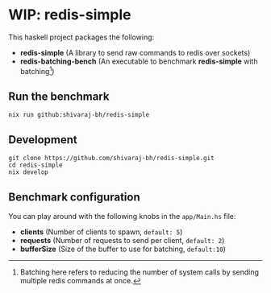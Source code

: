 # WIP: redis-simple
This haskell project packages the following:
- **redis-simple** (A library to send raw commands to redis over sockets)
- **redis-batching-bench** (An executable to benchmark **redis-simple** with batching[^batching])

[^batching]: Batching here refers to reducing the number of system calls by sending multiple redis commands at once. 

## Run the benchmark
```
nix run github:shivaraj-bh/redis-simple
```
## Development
```
git clone https://github.com/shivaraj-bh/redis-simple.git
cd redis-simple
nix develop
```
## Benchmark configuration
You can play around with the following knobs in the `app/Main.hs` file:
- **clients** (Number of clients to spawn, `default: 5`)
- **requests** (Number of requests to send per client, `default: 2`)
- **bufferSize** (Size of the buffer to use for batching, `default:10`)
